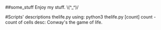 ##some_stuff
Enjoy my stuff. \\(^_^)/

#Scripts' descriptions
    thelife.py
        using: python3 thelife.py [count]
            count - count of cells
        desc:
            Conway's the game of life.
